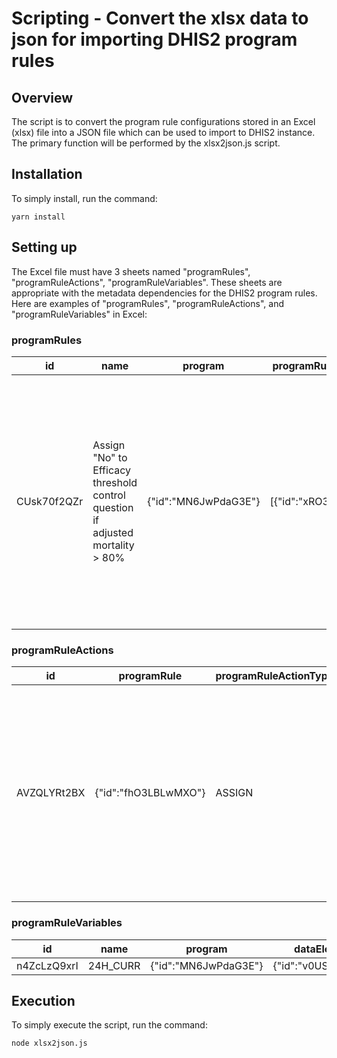 # Scripting - Convert the xlsx data to json for importing DHIS2 program rules

## Overview

The script is to convert the program rule configurations stored in an Excel (xlsx) file into a JSON file which can be used to import to DHIS2 instance. The primary function will be performed by the xlsx2json.js script.

## Installation

To simply install, run the command:
```
yarn install
```

## Setting up

The Excel file must have 3 sheets named "programRules", "programRuleActions", "programRuleVariables". These sheets are appropriate with the metadata dependencies for the DHIS2 program rules. Here are examples of "programRules", "programRuleActions", and "programRuleVariables" in Excel:

### programRules

| id | name | program | programRuleActions | condition | description | translations |
| --- | --- | --- | --- | --- | --- | --- |
| CUsk70f2QZr | Assign \"No\" to Efficacy threshold control question if adjusted mortality > 80% | {"id":"MN6JwPdaG3E"} | [{"id":"xRO3ar5ixUl"}] | (d2:hasValue('MOSQUITOES_CONE_1_CURR') &&\nd2:hasValue('MOSQUITOES_CONE_1_CURR') &&\nd2:hasValue('MOSQUITOES_CONE_1_CURR') &&\nd2:hasValue('MOSQUITOES_CONE_1_CURR') &&\nd2:hasValue('DEAD_MOSQUITOES_IN_CONE_1_24H_CURR') &&\nd2:hasValue('DEAD_MOSQUITOES_IN_CONE_1_24H_CURR') &&\nd2:hasValue('DEAD_MOSQUITOES_IN_CONE_1_24H_CURR') &&\nd2:hasValue('DEAD_MOSQUITOES_IN_CONE_1_24H_CURR') &&\nd2:hasValue('CONTROL_MOSQUITOES_CURR') &&\nd2:hasValue('DEAD_CONTROL_MOSQUITOES_24H_CURR')) &&\n\n\n((#{DEAD_CONTROL_MOSQUITOES_24H_CURR}*100/#{CONTROL_MOSQUITOES_CURR} < 5 &&\n(100*(#{DEAD_MOSQUITOES_IN_CONE_1_24H_CURR} +#{DEAD_MOSQUITOES_IN_CONE_2_24H_CURR} +#{DEAD_MOSQUITOES_IN_CONE_3_24H_CURR} +#{DEAD_MOSQUITOES_IN_CONE_4_24H_CURR})/(#{MOSQUITOES_CONE_1_CURR} + #{MOSQUITOES_CONE_2_CURR} + #{MOSQUITOES_CONE_3_CURR} + #{MOSQUITOES_CONE_4_CURR}) > 80)) ||\n\n((#{DEAD_CONTROL_MOSQUITOES_24H_CURR}*100/#{CONTROL_MOSQUITOES_CURR} >= 5 && #{DEAD_CONTROL_MOSQUITOES_24H_CURR}*100/#{CONTROL_MOSQUITOES_CURR} < 20) &&\n(100*((100*(#{DEAD_MOSQUITOES_IN_CONE_1_24H_CURR} +#{DEAD_MOSQUITOES_IN_CONE_2_24H_CURR} +#{DEAD_MOSQUITOES_IN_CONE_3_24H_CURR} +#{DEAD_MOSQUITOES_IN_CONE_4_24H_CURR})/(#{MOSQUITOES_CONE_1_CURR} + #{MOSQUITOES_CONE_2_CURR} + #{MOSQUITOES_CONE_3_CURR} + #{MOSQUITOES_CONE_4_CURR}))-(#{DEAD_CONTROL_MOSQUITOES_24H_CURR}*100/#{CONTROL_MOSQUITOES_CURR}))/(100-(#{DEAD_CONTROL_MOSQUITOES_24H_CURR}*100/#{CONTROL_MOSQUITOES_CURR})) > 80))) |  |  |

### programRuleActions

| id | programRule | programRuleActionType | dataElement | data | content | translations |
| --- | --- | --- | --- | --- | --- | --- |
| AVZQLYRt2BX | {"id":"fhO3LBLwMXO"} | ASSIGN | {"id":"r6fQAnpUpEv"} | --- | The number of dead mosquitoes 48h after exposure cannot be less than number of dead mosquitoes 24h after exposure. Please, review the data values. | [] |

### programRuleVariables

| id | name | program | dataElement | useCodeForOptionSet | programRuleVariableSourceType | valueType | translations |
| --- | --- | --- | --- | --- | --- | --- | --- |
| n4ZcLzQ9xrI | 24H_CURR | {"id":"MN6JwPdaG3E"} | {"id":"v0USPnqfDrP"} | FALSE | DATAELEMENT_CURRENT_EVENT | TRUE_ONLY | [] |

## Execution

To simply execute the script, run the command:
```
node xlsx2json.js
```